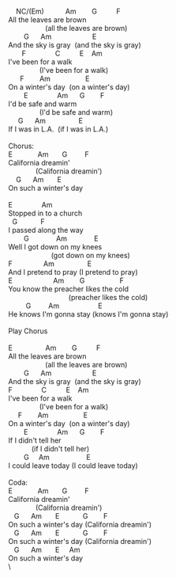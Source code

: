 \
\
\
&nbsp;&nbsp;&nbsp;&nbsp;NC/(Em)&nbsp;&nbsp;&nbsp;&nbsp;&nbsp;&nbsp;&nbsp;&nbsp;&nbsp;&nbsp;&nbsp;Am&nbsp;&nbsp;&nbsp;&nbsp;&nbsp;&nbsp;&nbsp;&nbsp;G&nbsp;&nbsp;&nbsp;&nbsp;&nbsp;&nbsp;&nbsp;&nbsp;&nbsp;&nbsp;F\
All&nbsp;the&nbsp;leaves&nbsp;are&nbsp;brown\
&nbsp;&nbsp;&nbsp;&nbsp;&nbsp;&nbsp;&nbsp;&nbsp;&nbsp;&nbsp;&nbsp;&nbsp;&nbsp;&nbsp;&nbsp;&nbsp;&nbsp;&nbsp;&nbsp;(all&nbsp;the&nbsp;leaves&nbsp;are&nbsp;brown)\
&nbsp;&nbsp;&nbsp;&nbsp;&nbsp;&nbsp;&nbsp;&nbsp;G&nbsp;&nbsp;&nbsp;&nbsp;&nbsp;&nbsp;Am&nbsp;&nbsp;&nbsp;&nbsp;&nbsp;&nbsp;&nbsp;&nbsp;&nbsp;&nbsp;&nbsp;&nbsp;&nbsp;&nbsp;&nbsp;&nbsp;&nbsp;&nbsp;&nbsp;&nbsp;&nbsp;E\
And&nbsp;the&nbsp;sky&nbsp;is&nbsp;gray&nbsp;&nbsp;(and&nbsp;the&nbsp;sky&nbsp;is&nbsp;gray)\
&nbsp;&nbsp;&nbsp;&nbsp;&nbsp;&nbsp;&nbsp;F&nbsp;&nbsp;&nbsp;&nbsp;&nbsp;&nbsp;&nbsp;&nbsp;&nbsp;&nbsp;&nbsp;&nbsp;&nbsp;&nbsp;&nbsp;C&nbsp;&nbsp;&nbsp;&nbsp;&nbsp;&nbsp;&nbsp;&nbsp;&nbsp;&nbsp;E&nbsp;&nbsp;&nbsp;&nbsp;Am\
I've&nbsp;been&nbsp;for&nbsp;a&nbsp;walk\
&nbsp;&nbsp;&nbsp;&nbsp;&nbsp;&nbsp;&nbsp;&nbsp;&nbsp;&nbsp;&nbsp;&nbsp;&nbsp;&nbsp;&nbsp;&nbsp;(I've&nbsp;been&nbsp;for&nbsp;a&nbsp;walk)\
&nbsp;&nbsp;&nbsp;&nbsp;&nbsp;&nbsp;F&nbsp;&nbsp;&nbsp;&nbsp;&nbsp;&nbsp;&nbsp;&nbsp;Am&nbsp;&nbsp;&nbsp;&nbsp;&nbsp;&nbsp;&nbsp;&nbsp;&nbsp;&nbsp;&nbsp;&nbsp;&nbsp;&nbsp;&nbsp;&nbsp;&nbsp;&nbsp;E\
On&nbsp;a&nbsp;winter's&nbsp;day&nbsp;&nbsp;(on&nbsp;a&nbsp;winter's&nbsp;day)\
&nbsp;&nbsp;&nbsp;&nbsp;&nbsp;&nbsp;&nbsp;&nbsp;E&nbsp;&nbsp;&nbsp;&nbsp;&nbsp;&nbsp;&nbsp;&nbsp;&nbsp;&nbsp;&nbsp;&nbsp;&nbsp;&nbsp;&nbsp;Am&nbsp;&nbsp;&nbsp;&nbsp;&nbsp;&nbsp;G&nbsp;&nbsp;&nbsp;&nbsp;&nbsp;&nbsp;&nbsp;&nbsp;F\
I'd&nbsp;be&nbsp;safe&nbsp;and&nbsp;warm\
&nbsp;&nbsp;&nbsp;&nbsp;&nbsp;&nbsp;&nbsp;&nbsp;&nbsp;&nbsp;&nbsp;&nbsp;&nbsp;&nbsp;&nbsp;&nbsp;(I'd&nbsp;be&nbsp;safe&nbsp;and&nbsp;warm)\
&nbsp;&nbsp;&nbsp;&nbsp;&nbsp;G&nbsp;&nbsp;&nbsp;&nbsp;&nbsp;&nbsp;Am&nbsp;&nbsp;&nbsp;&nbsp;&nbsp;&nbsp;&nbsp;&nbsp;&nbsp;&nbsp;&nbsp;&nbsp;&nbsp;&nbsp;&nbsp;&nbsp;&nbsp;E\
If&nbsp;I&nbsp;was&nbsp;in&nbsp;L.A.&nbsp;&nbsp;(if&nbsp;I&nbsp;was&nbsp;in&nbsp;L.A.)\
\
Chorus:\
E&nbsp;&nbsp;&nbsp;&nbsp;&nbsp;&nbsp;&nbsp;&nbsp;&nbsp;&nbsp;&nbsp;&nbsp;&nbsp;Am&nbsp;&nbsp;&nbsp;&nbsp;&nbsp;&nbsp;&nbsp;G&nbsp;&nbsp;&nbsp;&nbsp;&nbsp;&nbsp;&nbsp;&nbsp;&nbsp;F\
California&nbsp;dreamin'\
&nbsp;&nbsp;&nbsp;&nbsp;&nbsp;&nbsp;&nbsp;&nbsp;&nbsp;&nbsp;&nbsp;&nbsp;&nbsp;&nbsp;(California&nbsp;dreamin')\
&nbsp;&nbsp;&nbsp;&nbsp;G&nbsp;&nbsp;&nbsp;&nbsp;&nbsp;&nbsp;Am&nbsp;&nbsp;&nbsp;&nbsp;&nbsp;&nbsp;&nbsp;E\
On&nbsp;such&nbsp;a&nbsp;winter's&nbsp;day\
\
E&nbsp;&nbsp;&nbsp;&nbsp;&nbsp;&nbsp;&nbsp;&nbsp;&nbsp;&nbsp;&nbsp;&nbsp;&nbsp;&nbsp;&nbsp;Am\
Stopped&nbsp;in&nbsp;to&nbsp;a&nbsp;church\
&nbsp;&nbsp;G&nbsp;&nbsp;&nbsp;&nbsp;&nbsp;&nbsp;&nbsp;&nbsp;&nbsp;&nbsp;&nbsp;&nbsp;F\
I&nbsp;passed&nbsp;along&nbsp;the&nbsp;way\
&nbsp;&nbsp;&nbsp;&nbsp;&nbsp;&nbsp;&nbsp;&nbsp;G&nbsp;&nbsp;&nbsp;&nbsp;&nbsp;&nbsp;&nbsp;&nbsp;&nbsp;&nbsp;&nbsp;&nbsp;&nbsp;&nbsp;Am&nbsp;&nbsp;&nbsp;&nbsp;&nbsp;&nbsp;&nbsp;&nbsp;&nbsp;&nbsp;&nbsp;&nbsp;&nbsp;&nbsp;E\
Well&nbsp;I&nbsp;got&nbsp;down&nbsp;on&nbsp;my&nbsp;knees\
&nbsp;&nbsp;&nbsp;&nbsp;&nbsp;&nbsp;&nbsp;&nbsp;&nbsp;&nbsp;&nbsp;&nbsp;&nbsp;&nbsp;&nbsp;&nbsp;&nbsp;&nbsp;&nbsp;&nbsp;&nbsp;&nbsp;(got&nbsp;down&nbsp;on&nbsp;my&nbsp;knees)\
F&nbsp;&nbsp;&nbsp;&nbsp;&nbsp;&nbsp;&nbsp;&nbsp;&nbsp;&nbsp;&nbsp;&nbsp;&nbsp;&nbsp;&nbsp;&nbsp;Am&nbsp;&nbsp;&nbsp;&nbsp;&nbsp;&nbsp;&nbsp;&nbsp;&nbsp;&nbsp;&nbsp;&nbsp;&nbsp;&nbsp;&nbsp;&nbsp;&nbsp;E\
And&nbsp;I&nbsp;pretend&nbsp;to&nbsp;pray&nbsp;(I&nbsp;pretend&nbsp;to&nbsp;pray)\
E&nbsp;&nbsp;&nbsp;&nbsp;&nbsp;&nbsp;&nbsp;&nbsp;&nbsp;&nbsp;&nbsp;&nbsp;&nbsp;&nbsp;&nbsp;&nbsp;&nbsp;&nbsp;&nbsp;&nbsp;&nbsp;Am&nbsp;&nbsp;&nbsp;&nbsp;&nbsp;&nbsp;&nbsp;&nbsp;G&nbsp;&nbsp;&nbsp;&nbsp;&nbsp;&nbsp;&nbsp;&nbsp;&nbsp;&nbsp;&nbsp;&nbsp;&nbsp;&nbsp;&nbsp;&nbsp;&nbsp;&nbsp;F\
You&nbsp;know&nbsp;the&nbsp;preacher&nbsp;likes&nbsp;the&nbsp;cold\
&nbsp;&nbsp;&nbsp;&nbsp;&nbsp;&nbsp;&nbsp;&nbsp;&nbsp;&nbsp;&nbsp;&nbsp;&nbsp;&nbsp;&nbsp;&nbsp;&nbsp;&nbsp;&nbsp;&nbsp;&nbsp;&nbsp;&nbsp;&nbsp;&nbsp;&nbsp;&nbsp;&nbsp;&nbsp;&nbsp;&nbsp;(preacher&nbsp;likes&nbsp;the&nbsp;cold)\
&nbsp;&nbsp;&nbsp;&nbsp;&nbsp;&nbsp;&nbsp;&nbsp;&nbsp;G&nbsp;&nbsp;&nbsp;&nbsp;&nbsp;&nbsp;&nbsp;&nbsp;&nbsp;Am&nbsp;&nbsp;&nbsp;&nbsp;&nbsp;&nbsp;&nbsp;&nbsp;&nbsp;&nbsp;&nbsp;&nbsp;&nbsp;&nbsp;&nbsp;&nbsp;&nbsp;&nbsp;&nbsp;&nbsp;E\
He&nbsp;knows&nbsp;I'm&nbsp;gonna&nbsp;stay&nbsp;(knows&nbsp;I'm&nbsp;gonna&nbsp;stay)\
\
Play&nbsp;Chorus\
\
E&nbsp;&nbsp;&nbsp;&nbsp;&nbsp;&nbsp;&nbsp;&nbsp;&nbsp;&nbsp;&nbsp;&nbsp;&nbsp;&nbsp;&nbsp;&nbsp;&nbsp;Am&nbsp;&nbsp;&nbsp;&nbsp;&nbsp;&nbsp;&nbsp;&nbsp;G&nbsp;&nbsp;&nbsp;&nbsp;&nbsp;&nbsp;&nbsp;&nbsp;&nbsp;&nbsp;F\
All&nbsp;the&nbsp;leaves&nbsp;are&nbsp;brown\
&nbsp;&nbsp;&nbsp;&nbsp;&nbsp;&nbsp;&nbsp;&nbsp;&nbsp;&nbsp;&nbsp;&nbsp;&nbsp;&nbsp;&nbsp;&nbsp;&nbsp;&nbsp;&nbsp;(all&nbsp;the&nbsp;leaves&nbsp;are&nbsp;brown)\
&nbsp;&nbsp;&nbsp;&nbsp;&nbsp;&nbsp;&nbsp;&nbsp;G&nbsp;&nbsp;&nbsp;&nbsp;&nbsp;&nbsp;Am&nbsp;&nbsp;&nbsp;&nbsp;&nbsp;&nbsp;&nbsp;&nbsp;&nbsp;&nbsp;&nbsp;&nbsp;&nbsp;&nbsp;&nbsp;&nbsp;&nbsp;&nbsp;&nbsp;&nbsp;&nbsp;E\
And&nbsp;the&nbsp;sky&nbsp;is&nbsp;gray&nbsp;&nbsp;(and&nbsp;the&nbsp;sky&nbsp;is&nbsp;gray)\
F&nbsp;&nbsp;&nbsp;&nbsp;&nbsp;&nbsp;&nbsp;&nbsp;&nbsp;&nbsp;&nbsp;&nbsp;&nbsp;&nbsp;&nbsp;C&nbsp;&nbsp;&nbsp;&nbsp;&nbsp;&nbsp;&nbsp;&nbsp;&nbsp;&nbsp;E&nbsp;&nbsp;&nbsp;&nbsp;Am\
I've&nbsp;been&nbsp;for&nbsp;a&nbsp;walk\
&nbsp;&nbsp;&nbsp;&nbsp;&nbsp;&nbsp;&nbsp;&nbsp;&nbsp;&nbsp;&nbsp;&nbsp;&nbsp;&nbsp;&nbsp;&nbsp;(I've&nbsp;been&nbsp;for&nbsp;a&nbsp;walk)\
&nbsp;&nbsp;&nbsp;&nbsp;&nbsp;F&nbsp;&nbsp;&nbsp;&nbsp;&nbsp;&nbsp;&nbsp;&nbsp;Am&nbsp;&nbsp;&nbsp;&nbsp;&nbsp;&nbsp;&nbsp;&nbsp;&nbsp;&nbsp;&nbsp;&nbsp;&nbsp;&nbsp;&nbsp;&nbsp;&nbsp;&nbsp;E\
On&nbsp;a&nbsp;winter's&nbsp;day&nbsp;&nbsp;(on&nbsp;a&nbsp;winter's&nbsp;day)\
&nbsp;&nbsp;&nbsp;&nbsp;&nbsp;&nbsp;&nbsp;&nbsp;E&nbsp;&nbsp;&nbsp;&nbsp;&nbsp;&nbsp;&nbsp;&nbsp;&nbsp;&nbsp;&nbsp;&nbsp;&nbsp;&nbsp;&nbsp;Am&nbsp;&nbsp;&nbsp;&nbsp;&nbsp;&nbsp;G&nbsp;&nbsp;&nbsp;&nbsp;&nbsp;&nbsp;&nbsp;&nbsp;F\
If&nbsp;I&nbsp;didn't&nbsp;tell&nbsp;her\
&nbsp;&nbsp;&nbsp;&nbsp;&nbsp;&nbsp;&nbsp;&nbsp;&nbsp;&nbsp;&nbsp;&nbsp;(if&nbsp;I&nbsp;didn't&nbsp;tell&nbsp;her)\
&nbsp;&nbsp;&nbsp;&nbsp;&nbsp;&nbsp;&nbsp;&nbsp;G&nbsp;&nbsp;&nbsp;&nbsp;&nbsp;Am&nbsp;&nbsp;&nbsp;&nbsp;&nbsp;&nbsp;&nbsp;&nbsp;&nbsp;&nbsp;&nbsp;&nbsp;&nbsp;&nbsp;&nbsp;&nbsp;&nbsp;&nbsp;&nbsp;E\
I&nbsp;could&nbsp;leave&nbsp;today&nbsp;(I&nbsp;could&nbsp;leave&nbsp;today)\
\
Coda:\
E&nbsp;&nbsp;&nbsp;&nbsp;&nbsp;&nbsp;&nbsp;&nbsp;&nbsp;&nbsp;&nbsp;&nbsp;&nbsp;Am&nbsp;&nbsp;&nbsp;&nbsp;&nbsp;&nbsp;&nbsp;G&nbsp;&nbsp;&nbsp;&nbsp;&nbsp;&nbsp;&nbsp;&nbsp;&nbsp;F\
California&nbsp;dreamin'\
&nbsp;&nbsp;&nbsp;&nbsp;&nbsp;&nbsp;&nbsp;&nbsp;&nbsp;&nbsp;&nbsp;&nbsp;&nbsp;&nbsp;(California&nbsp;dreamin')\
&nbsp;&nbsp;&nbsp;G&nbsp;&nbsp;&nbsp;&nbsp;&nbsp;&nbsp;Am&nbsp;&nbsp;&nbsp;&nbsp;&nbsp;&nbsp;&nbsp;E&nbsp;&nbsp;&nbsp;&nbsp;&nbsp;&nbsp;&nbsp;&nbsp;&nbsp;&nbsp;&nbsp;&nbsp;G&nbsp;&nbsp;&nbsp;&nbsp;&nbsp;&nbsp;&nbsp;&nbsp;F\
On&nbsp;such&nbsp;a&nbsp;winter's&nbsp;day&nbsp;(California&nbsp;dreamin')\
&nbsp;&nbsp;&nbsp;G&nbsp;&nbsp;&nbsp;&nbsp;&nbsp;&nbsp;Am&nbsp;&nbsp;&nbsp;&nbsp;&nbsp;&nbsp;&nbsp;E&nbsp;&nbsp;&nbsp;&nbsp;&nbsp;&nbsp;&nbsp;&nbsp;&nbsp;&nbsp;&nbsp;&nbsp;G&nbsp;&nbsp;&nbsp;&nbsp;&nbsp;&nbsp;&nbsp;&nbsp;F\
On&nbsp;such&nbsp;a&nbsp;winter's&nbsp;day&nbsp;(California&nbsp;dreamin')\
&nbsp;&nbsp;&nbsp;G&nbsp;&nbsp;&nbsp;&nbsp;&nbsp;&nbsp;Am&nbsp;&nbsp;&nbsp;&nbsp;&nbsp;&nbsp;&nbsp;E&nbsp;&nbsp;&nbsp;&nbsp;&nbsp;Am\
On&nbsp;such&nbsp;a&nbsp;winter's&nbsp;day\
\
